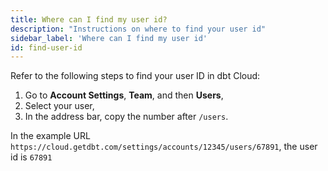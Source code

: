 ```yaml
---
title: Where can I find my user id?
description: "Instructions on where to find your user id"
sidebar_label: 'Where can I find my user id'
id: find-user-id
---
```


Refer to the following steps to find your user ID in dbt Cloud:

1. Go to **Account Settings**, **Team**, and then **Users**,
2. Select your user, <br />
3. In the address bar, copy the number after `/users`. <br />

In the example URL `https://cloud.getdbt.com/settings/accounts/12345/users/67891`, the user id is `67891`<br /><br />
